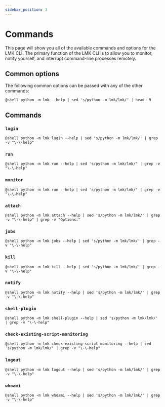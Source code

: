 ```yaml
---
sidebar_position: 3
---
```

# Commands

This page will show you all of the available commands and options for the LMK CLI. The primary function of the LMK CLI is to allow you to monitor, notify yourself, and interrupt command-line processes remotely.

## Common options

The following common options can be passed with any of the other commands:
```
@shell python -m lmk --help | sed 's/python -m lmk/lmk/' | head -9
```

## Commands

### `login`

```
@shell python -m lmk login --help | sed 's/python -m lmk/lmk/' | grep -v "\-\-help"
```

### `run`

```
@shell python -m lmk run --help | sed 's/python -m lmk/lmk/' | grep -v "\-\-help"
```

### `monitor`

```
@shell python -m lmk run --help | sed 's/python -m lmk/lmk/' | grep -v "\-\-help"
```

### `attach`

```
@shell python -m lmk attach --help | sed 's/python -m lmk/lmk/' | grep -v "\-\-help" | grep -v "Options:"
```

### `jobs`

```
@shell python -m lmk jobs --help | sed 's/python -m lmk/lmk/' | grep -v "\-\-help"
```

### `kill`

```
@shell python -m lmk kill --help | sed 's/python -m lmk/lmk/' | grep -v "\-\-help"
```

### `notify`

```
@shell python -m lmk notify --help | sed 's/python -m lmk/lmk/' | grep -v "\-\-help"
```

### `shell-plugin`

```
@shell python -m lmk shell-plugin --help | sed 's/python -m lmk/lmk/' | grep -v "\-\-help"
```

### `check-existing-script-monitoring`

```
@shell python -m lmk check-existing-script-monitoring --help | sed 's/python -m lmk/lmk/' | grep -v "\-\-help"
```

### `logout`

```
@shell python -m lmk logout --help | sed 's/python -m lmk/lmk/' | grep -v "\-\-help"
```

### `whoami`

```
@shell python -m lmk whoami --help | sed 's/python -m lmk/lmk/' | grep -v "\-\-help"
```
